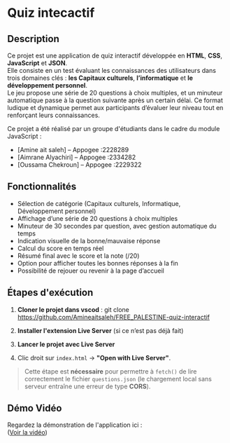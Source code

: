 # Quiz intecactif
## Description
Ce projet est une application de quiz interactif développée en **HTML**, **CSS**, **JavaScript** et **JSON**.  
Elle consiste en un test évaluant les connaissances des utilisateurs dans trois domaines clés : **les Capitaux culturels**, **l’informatique** et **le développement personnel**.  
Le jeu propose une série de 20 questions à choix multiples, et un minuteur automatique passe à la question suivante après un certain délai.
Ce format ludique et dynamique permet aux participants d’évaluer leur niveau tout en renforçant leurs connaissances.

Ce projet a été réalisé par un groupe d'étudiants dans le cadre du module JavaScript :

-  [Amine ait saleh]   – Appogee :2228289  
-  [Aimrane Alyachiri] – Appogee :2334282  
-  [Oussama Chekroun]  – Appogee :2229322

## Fonctionnalités
-  Sélection de catégorie (Capitaux culturels, Informatique, Développement personnel)
-  Affichage d’une série de 20 questions à choix multiples
-  Minuteur de 30 secondes par question, avec gestion automatique du temps
-  Indication visuelle de la bonne/mauvaise réponse
-  Calcul du score en temps réel
-  Résumé final avec le score et la note (/20)
-  Option pour afficher toutes les bonnes réponses à la fin
-  Possibilité de rejouer ou revenir à la page d’accueil
## Étapes d'exécution

1. **Cloner le projet dans vscod** :
    git clone https://github.com/Amineaitsaleh/FREE_PALESTINE-quiz-interactif

2. **Installer l'extension Live Server** (si ce n’est pas déjà fait)

3.  **Lancer le projet avec Live Server**

4. Clic droit sur `index.html` → **"Open with Live Server"**.

>  Cette étape est **nécessaire** pour permettre à `fetch()` de lire correctement le fichier `questions.json` (le chargement local sans serveur entraîne une erreur de type **CORS**).

##  Démo Vidéo

Regardez la démonstration de l'application ici :  
([Voir la vidéo](https://drive.google.com/file/d/1iQ5qScw0NXy-BA5jzsPHEp6b7L3zcBAO/view?usp=sharing))
